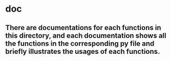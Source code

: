 # doc 
## There are  documentations for each functions in this directory, and each documentation shows all the functions in the corresponding py file and briefly illustrates the usages of each functions.
